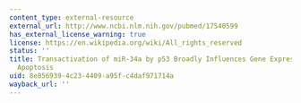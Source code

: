 ```yaml
---
content_type: external-resource
external_url: http://www.ncbi.nlm.nih.gov/pubmed/17540599
has_external_license_warning: true
license: https://en.wikipedia.org/wiki/All_rights_reserved
status: ''
title: Transactivation of miR-34a by p53 Broadly Influences Gene Expression and Promotes
  Apoptosis
uid: 8e856939-4c23-4409-a95f-c4daf971714a
wayback_url: ''
---
```

